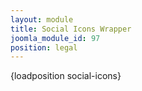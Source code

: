 ```yaml
---
layout: module
title: Social Icons Wrapper
joomla_module_id: 97
position: legal
---
```

{loadposition social-icons}
